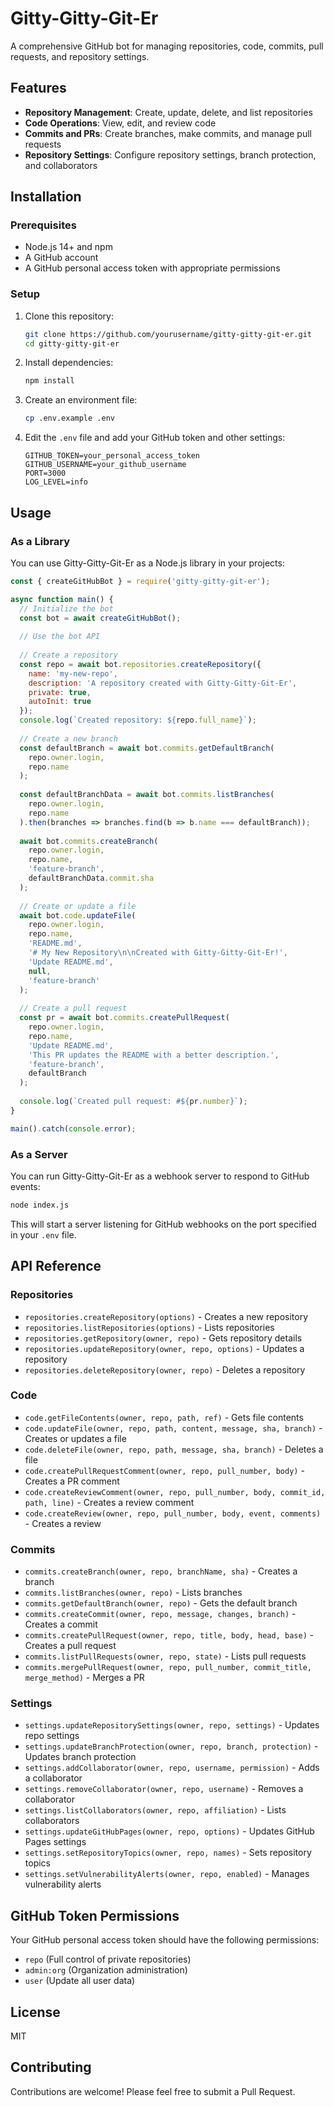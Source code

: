 # Gitty-Gitty-Git-Er

A comprehensive GitHub bot for managing repositories, code, commits, pull requests, and repository settings.

## Features

- **Repository Management**: Create, update, delete, and list repositories
- **Code Operations**: View, edit, and review code
- **Commits and PRs**: Create branches, make commits, and manage pull requests
- **Repository Settings**: Configure repository settings, branch protection, and collaborators

## Installation

### Prerequisites

- Node.js 14+ and npm
- A GitHub account
- A GitHub personal access token with appropriate permissions

### Setup

1. Clone this repository:
   ```bash
   git clone https://github.com/yourusername/gitty-gitty-git-er.git
   cd gitty-gitty-git-er
   ```

2. Install dependencies:
   ```bash
   npm install
   ```

3. Create an environment file:
   ```bash
   cp .env.example .env
   ```

4. Edit the `.env` file and add your GitHub token and other settings:
   ```
   GITHUB_TOKEN=your_personal_access_token
   GITHUB_USERNAME=your_github_username
   PORT=3000
   LOG_LEVEL=info
   ```

## Usage

### As a Library

You can use Gitty-Gitty-Git-Er as a Node.js library in your projects:

```javascript
const { createGitHubBot } = require('gitty-gitty-git-er');

async function main() {
  // Initialize the bot
  const bot = await createGitHubBot();
  
  // Use the bot API
  
  // Create a repository
  const repo = await bot.repositories.createRepository({
    name: 'my-new-repo',
    description: 'A repository created with Gitty-Gitty-Git-Er',
    private: true,
    autoInit: true
  });
  console.log(`Created repository: ${repo.full_name}`);
  
  // Create a new branch
  const defaultBranch = await bot.commits.getDefaultBranch(
    repo.owner.login,
    repo.name
  );
  
  const defaultBranchData = await bot.commits.listBranches(
    repo.owner.login,
    repo.name
  ).then(branches => branches.find(b => b.name === defaultBranch));
  
  await bot.commits.createBranch(
    repo.owner.login,
    repo.name,
    'feature-branch',
    defaultBranchData.commit.sha
  );
  
  // Create or update a file
  await bot.code.updateFile(
    repo.owner.login,
    repo.name,
    'README.md',
    '# My New Repository\n\nCreated with Gitty-Gitty-Git-Er!',
    'Update README.md',
    null,
    'feature-branch'
  );
  
  // Create a pull request
  const pr = await bot.commits.createPullRequest(
    repo.owner.login,
    repo.name,
    'Update README.md',
    'This PR updates the README with a better description.',
    'feature-branch',
    defaultBranch
  );
  
  console.log(`Created pull request: #${pr.number}`);
}

main().catch(console.error);
```

### As a Server

You can run Gitty-Gitty-Git-Er as a webhook server to respond to GitHub events:

```bash
node index.js
```

This will start a server listening for GitHub webhooks on the port specified in your `.env` file.

## API Reference

### Repositories

- `repositories.createRepository(options)` - Creates a new repository
- `repositories.listRepositories(options)` - Lists repositories
- `repositories.getRepository(owner, repo)` - Gets repository details
- `repositories.updateRepository(owner, repo, options)` - Updates a repository
- `repositories.deleteRepository(owner, repo)` - Deletes a repository

### Code

- `code.getFileContents(owner, repo, path, ref)` - Gets file contents
- `code.updateFile(owner, repo, path, content, message, sha, branch)` - Creates or updates a file
- `code.deleteFile(owner, repo, path, message, sha, branch)` - Deletes a file
- `code.createPullRequestComment(owner, repo, pull_number, body)` - Creates a PR comment
- `code.createReviewComment(owner, repo, pull_number, body, commit_id, path, line)` - Creates a review comment
- `code.createReview(owner, repo, pull_number, body, event, comments)` - Creates a review

### Commits

- `commits.createBranch(owner, repo, branchName, sha)` - Creates a branch
- `commits.listBranches(owner, repo)` - Lists branches
- `commits.getDefaultBranch(owner, repo)` - Gets the default branch
- `commits.createCommit(owner, repo, message, changes, branch)` - Creates a commit
- `commits.createPullRequest(owner, repo, title, body, head, base)` - Creates a pull request
- `commits.listPullRequests(owner, repo, state)` - Lists pull requests
- `commits.mergePullRequest(owner, repo, pull_number, commit_title, merge_method)` - Merges a PR

### Settings

- `settings.updateRepositorySettings(owner, repo, settings)` - Updates repo settings
- `settings.updateBranchProtection(owner, repo, branch, protection)` - Updates branch protection
- `settings.addCollaborator(owner, repo, username, permission)` - Adds a collaborator
- `settings.removeCollaborator(owner, repo, username)` - Removes a collaborator
- `settings.listCollaborators(owner, repo, affiliation)` - Lists collaborators
- `settings.updateGitHubPages(owner, repo, options)` - Updates GitHub Pages settings
- `settings.setRepositoryTopics(owner, repo, names)` - Sets repository topics
- `settings.setVulnerabilityAlerts(owner, repo, enabled)` - Manages vulnerability alerts

## GitHub Token Permissions

Your GitHub personal access token should have the following permissions:

- `repo` (Full control of private repositories)
- `admin:org` (Organization administration)
- `user` (Update all user data)

## License

MIT

## Contributing

Contributions are welcome! Please feel free to submit a Pull Request.
